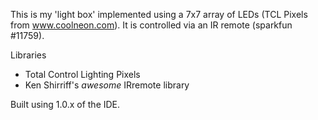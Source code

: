 This is my 'light box' implemented using a 7x7 array of LEDs (TCL Pixels from www.coolneon.com). It is controlled via an IR remote (sparkfun #11759).

Libraries
- Total Control Lighting Pixels
- Ken Shirriff's *awesome* IRremote library

Built using 1.0.x of the IDE.